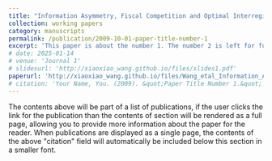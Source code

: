 ```yaml
---
title: "Information Asymmetry, Fiscal Competition and Optimal Interregional Transfer"
collection: working papers
category: manuscripts
permalink: /publication/2009-10-01-paper-title-number-1
excerpt: 'This paper is about the number 1. The number 2 is left for future work.'
# date: 2025-01-14
# venue: 'Journal 1'
# slidesurl: 'http://xiaoxiao_wang.github.io/files/slides1.pdf'
paperurl: 'http://xiaoxiao_wang.github.io/files/Wang_etal_Information_Asymmetry.pdf'
# citation: 'Your Name, You. (2009). &quot;Paper Title Number 1.&quot; <i>Journal 1</i>. 1(1).'
---
```


The contents above will be part of a list of publications, if the user clicks the link for the publication than the contents of section will be rendered as a full page, allowing you to provide more information about the paper for the reader. When publications are displayed as a single page, the contents of the above "citation" field will automatically be included below this section in a smaller font.
